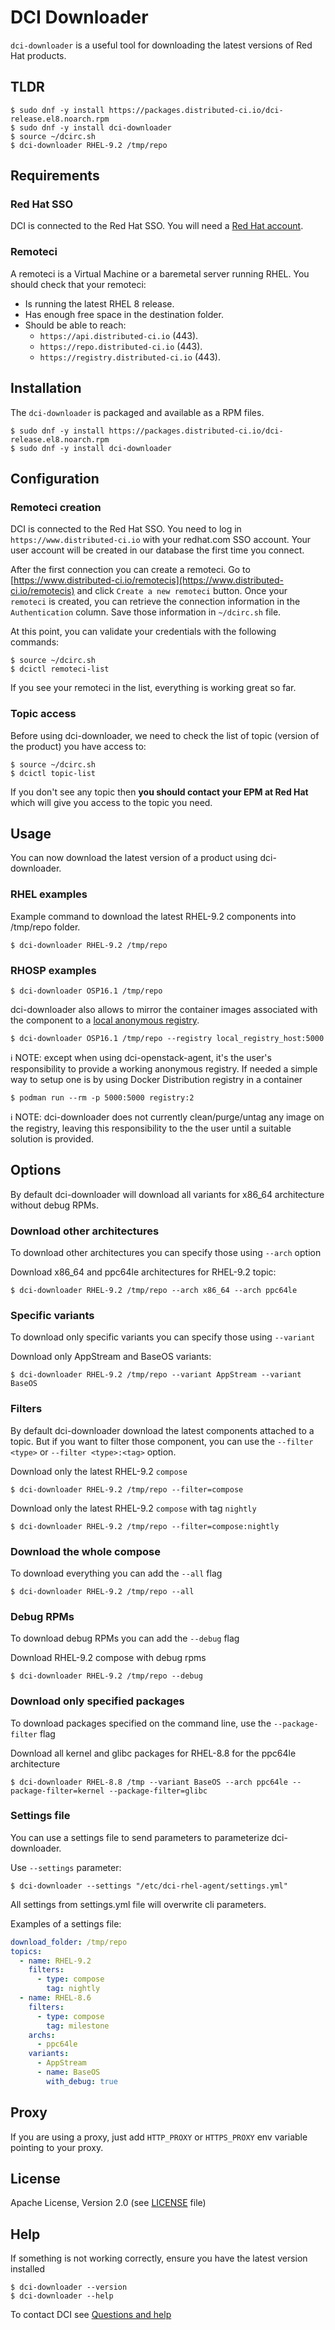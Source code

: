# DCI Downloader

`dci-downloader` is a useful tool for downloading the latest versions of Red Hat products.

## TLDR

```console
$ sudo dnf -y install https://packages.distributed-ci.io/dci-release.el8.noarch.rpm
$ sudo dnf -y install dci-downloader
$ source ~/dcirc.sh
$ dci-downloader RHEL-9.2 /tmp/repo
```

## Requirements

### Red Hat SSO

DCI is connected to the Red Hat SSO. You will need a [Red Hat account](https://access.redhat.com/).

### Remoteci

A remoteci is a Virtual Machine or a baremetal server running RHEL.
You should check that your remoteci:

- Is running the latest RHEL 8 release.
- Has enough free space in the destination folder.
- Should be able to reach:
  - `https://api.distributed-ci.io` (443).
  - `https://repo.distributed-ci.io` (443).
  - `https://registry.distributed-ci.io` (443).

## Installation

The `dci-downloader` is packaged and available as a RPM files.

```console
$ sudo dnf -y install https://packages.distributed-ci.io/dci-release.el8.noarch.rpm
$ sudo dnf -y install dci-downloader
```

## Configuration

### Remoteci creation

DCI is connected to the Red Hat SSO. You need to log in `https://www.distributed-ci.io` with your redhat.com SSO account. Your user account will be created in our database the first time you connect.

After the first connection you can create a remoteci. Go to [https://www.distributed-ci.io/remotecis](https://www.distributed-ci.io/remotecis) and click `Create a new remoteci` button. Once your `remoteci` is created, you can retrieve the connection information in the `Authentication` column. Save those information in `~/dcirc.sh` file.

At this point, you can validate your credentials with the following commands:

```console
$ source ~/dcirc.sh
$ dcictl remoteci-list
```

If you see your remoteci in the list, everything is working great so far.

### Topic access

Before using dci-downloader, we need to check the list of topic (version of the product) you have access to:

```console
$ source ~/dcirc.sh
$ dcictl topic-list
```

If you don't see any topic then **you should contact your EPM at Red Hat** which will give you access to the topic you need.

## Usage

You can now download the latest version of a product using dci-downloader.

### RHEL examples

Example command to download the latest RHEL-9.2 components into /tmp/repo folder.

```console
$ dci-downloader RHEL-9.2 /tmp/repo
```

### RHOSP examples

```console
$ dci-downloader OSP16.1 /tmp/repo
```

dci-downloader also allows to mirror the container images associated with the component to a [local anonymous registry](#local-anonymous-registry).

```
$ dci-downloader OSP16.1 /tmp/repo --registry local_registry_host:5000
```

<a name="local-anonymous-registry">ℹ NOTE:</a> except when using dci-openstack-agent, it's the user's responsibility to provide a working anonymous registry.
If needed a simple way to setup one is by using Docker Distribution registry in a container

```console
$ podman run --rm -p 5000:5000 registry:2
```

ℹ NOTE: dci-downloader does not currently clean/purge/untag any image on the registry, leaving this responsibility to the the user until a suitable solution is provided.

## Options

By default dci-downloader will download all variants for x86_64 architecture without debug RPMs.

### Download other architectures

To download other architectures you can specify those using `--arch` option

Download x86_64 and ppc64le architectures for RHEL-9.2 topic:

```console
$ dci-downloader RHEL-9.2 /tmp/repo --arch x86_64 --arch ppc64le
```

### Specific variants

To download only specific variants you can specify those using `--variant`

Download only AppStream and BaseOS variants:

```console
$ dci-downloader RHEL-9.2 /tmp/repo --variant AppStream --variant BaseOS
```

### Filters

By default dci-downloader download the latest components attached to a topic.
But if you want to filter those component, you can use the `--filter <type>` or `--filter <type>:<tag>` option.

Download only the latest RHEL-9.2 `compose`

```console
$ dci-downloader RHEL-9.2 /tmp/repo --filter=compose
```

Download only the latest RHEL-9.2 `compose` with tag `nightly`

```console
$ dci-downloader RHEL-9.2 /tmp/repo --filter=compose:nightly
```

### Download the whole compose

To download everything you can add the `--all` flag

```console
$ dci-downloader RHEL-9.2 /tmp/repo --all
```

### Debug RPMs

To download debug RPMs you can add the `--debug` flag

Download RHEL-9.2 compose with debug rpms

```console
$ dci-downloader RHEL-9.2 /tmp/repo --debug
```

### Download only specified packages

To download packages specified on the command line, use the `--package-filter` flag

Download all kernel and glibc packages for RHEL-8.8 for the ppc64le architecture

```console
$ dci-downloader RHEL-8.8 /tmp --variant BaseOS --arch ppc64le --package-filter=kernel --package-filter=glibc
```
### Settings file

You can use a settings file to send parameters to parameterize dci-downloader.

Use `--settings` parameter:

```console
$ dci-downloader --settings "/etc/dci-rhel-agent/settings.yml"
```

All settings from settings.yml file will overwrite cli parameters.

Examples of a settings file:

```yaml
download_folder: /tmp/repo
topics:
  - name: RHEL-9.2
    filters:
      - type: compose
        tag: nightly
  - name: RHEL-8.6
    filters:
      - type: compose
        tag: milestone
    archs:
      - ppc64le
    variants:
      - AppStream
      - name: BaseOS
        with_debug: true
```

## Proxy

If you are using a proxy, just add `HTTP_PROXY` or `HTTPS_PROXY` env variable pointing to your proxy.

## License

Apache License, Version 2.0 (see [LICENSE](LICENSE) file)

## Help

If something is not working correctly, ensure you have the latest version installed

```console
$ dci-downloader --version
$ dci-downloader --help
```

To contact DCI see [Questions and help](https://docs.distributed-ci.io/question_and_help.html)
